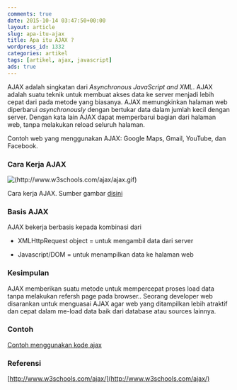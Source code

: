```yaml
---
comments: true
date: 2015-10-14 03:47:50+00:00
layout: article
slug: apa-itu-ajax
title: Apa itu AJAX ?
wordpress_id: 1332
categories: artikel
tags: [artikel, ajax, javascript]
ads: true
---
```


AJAX adalah singkatan dari _Asynchronous JavaScript and XML_. AJAX adalah suatu teknik untuk membuat akses data ke server menjadi lebih cepat dari pada metode yang biasanya. AJAX memungkinkan halaman web diperbarui _asynchronously_ dengan bertukar data dalam jumlah kecil dengan server. Dengan kata lain AJAX dapat memperbarui bagian dari halaman web, tanpa melakukan reload seluruh halaman.

<!-- more -->

Contoh web yang menggunakan AJAX: Google Maps, Gmail, YouTube, dan Facebook.






### Cara Kerja AJAX



![(http://www.w3schools.com/ajax/ajax.gif)](http://www.w3schools.com/ajax/ajax.gif) 

Cara kerja AJAX. Sumber gambar [disini](http://www.w3schools.com/ajax)



### Basis AJAX



AJAX bekerja berbasis kepada kombinasi dari





  * XMLHttpRequest object = untuk mengambil data dari server


  * Javascript/DOM = untuk menampilkan data ke halaman web











### Kesimpulan



AJAX memberikan suatu metode untuk mempercepat proses load data tanpa melakukan refersh page pada browser.. Seorang developer web disarankan untuk menguasai AJAX agar web yang ditampilkan lebih atraktif dan cepat dalam me-load data baik dari database atau sources lainnya.



### Contoh



[Contoh menggunakan kode ajax](http://timposu.com/contoh-aplikasi-ajax-penggunaan-xmlhttprequest/)



### Referensi



[http://www.w3schools.com/ajax/](http://www.w3schools.com/ajax/)
